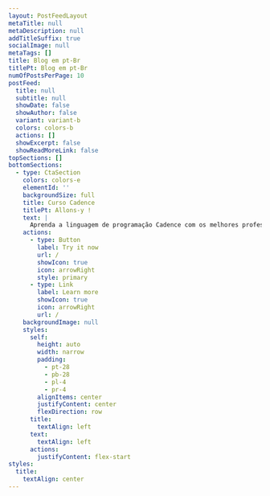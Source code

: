 ```yaml
---
layout: PostFeedLayout
metaTitle: null
metaDescription: null
addTitleSuffix: true
socialImage: null
metaTags: []
title: Blog em pt-Br
titlePt: Blog em pt-Br
numOfPostsPerPage: 10
postFeed:
  title: null
  subtitle: null
  showDate: false
  showAuthor: false
  variant: variant-b
  colors: colors-b
  actions: []
  showExcerpt: false
  showReadMoreLink: false
topSections: []
bottomSections:
  - type: CtaSection
    colors: colors-e
    elementId: ''
    backgroundSize: full
    title: Curso Cadence
    titlePt: Allons-y !
    text: |
      Aprenda a linguagem de programação Cadence com os melhores professores
    actions:
      - type: Button
        label: Try it now
        url: /
        showIcon: true
        icon: arrowRight
        style: primary
      - type: Link
        label: Learn more
        showIcon: true
        icon: arrowRight
        url: /
    backgroundImage: null
    styles:
      self:
        height: auto
        width: narrow
        padding:
          - pt-28
          - pb-28
          - pl-4
          - pr-4
        alignItems: center
        justifyContent: center
        flexDirection: row
      title:
        textAlign: left
      text:
        textAlign: left
      actions:
        justifyContent: flex-start
styles:
  title:
    textAlign: center
---
```


